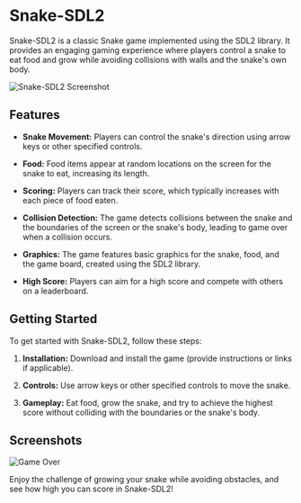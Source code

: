 # Snake-SDL2

Snake-SDL2 is a classic Snake game implemented using the SDL2 library. It provides an engaging gaming experience where players control a snake to eat food and grow while avoiding collisions with walls and the snake's own body.

![Snake-SDL2 Screenshot](screenshot.png)

## Features

- **Snake Movement:** Players can control the snake's direction using arrow keys or other specified controls.

- **Food:** Food items appear at random locations on the screen for the snake to eat, increasing its length.

- **Scoring:** Players can track their score, which typically increases with each piece of food eaten.

- **Collision Detection:** The game detects collisions between the snake and the boundaries of the screen or the snake's body, leading to game over when a collision occurs.

- **Graphics:** The game features basic graphics for the snake, food, and the game board, created using the SDL2 library.

- **High Score:** Players can aim for a high score and compete with others on a leaderboard.

## Getting Started

To get started with Snake-SDL2, follow these steps:

1. **Installation:** Download and install the game (provide instructions or links if applicable).

2. **Controls:** Use arrow keys or other specified controls to move the snake.

3. **Gameplay:** Eat food, grow the snake, and try to achieve the highest score without colliding with the boundaries or the snake's body.

## Screenshots

![Game Over](game_over.png)

Enjoy the challenge of growing your snake while avoiding obstacles, and see how high you can score in Snake-SDL2!
